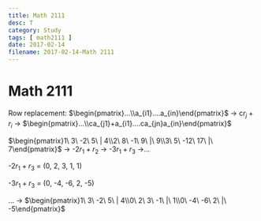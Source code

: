```yaml
---
title: Math 2111
desc: T
category: Study
tags: [ math2111 ]
date: 2017-02-14
filename: 2017-02-14-Math 2111
---
```


# Math 2111

Row replacement: $\begin{pmatrix}...\\a_{i1}....a_{in}\end{pmatrix}$ $\rightarrow$ c$r_j+r_i$ $\rightarrow$ $\begin{pmatrix}...\\ca_{j1}+a_{i1}....ca_{jn}a_{in}\end{pmatrix}$  



$\begin{pmatrix}1\ 3\ -2\ 5\ | 4\\2\ 8\ -1\ 9\ |\ 9\\3\ 5\ -12\ 17\ |\ 7\end{pmatrix}$  $\rightarrow$ -2$r_1+r_2$ $\rightarrow$ -3$r_1+r_3$ $\rightarrow$...

-2$r_1+r_3$ = (0, 2, 3, 1, 1)

-3$r_1+r_3$ = (0, -4, -6, 2, -5)

... $\rightarrow$ $\begin{pmatrix}1\ 3\ -2\ 5\ | 4\\0\ 2\ 3\ -1\ |\ 1\\0\ -4\ -6\ 2\ |\ -5\end{pmatrix}$

